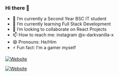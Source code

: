 ### Hi there 👋

- 🔭 I’m currently a Second Year BSC IT student 
- 🌱 I’m currently learning Full Stack Development 
- 👯 I’m looking to collaborate on React Projects
- 📫 How to reach me: instagram @x-darkvanilla-x
- 😄 Pronouns: He/Him
- ⚡ Fun fact: I'm a gamer myself

[![Website](https://img.shields.io/website?down_message=Down&label=MY%20CALCULATOR&style=for-the-badge&up_message=Online&url=https://calculator-by-dips.netlify.app/)](https://calculator-by-dips.netlify.app/)

[![Website](https://img.shields.io/website?down_message=Down&label=LivSpace%20Landing%20Page&style=for-the-badge&up_message=Online&url=https://livspace-landing-page.netlify.app)](https://livspace-landing-page.netlify.app)

